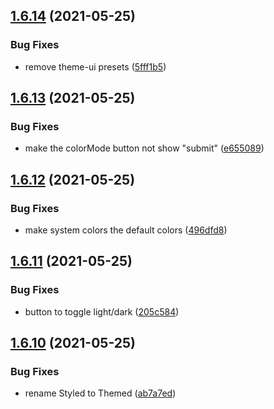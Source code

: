 ## [1.6.14](https://github.com/dds/bosabosa.org/compare/v1.6.13...v1.6.14) (2021-05-25)


### Bug Fixes

* remove theme-ui presets ([5fff1b5](https://github.com/dds/bosabosa.org/commit/5fff1b5c6a7a52d11e73a6706e9df880ce25af51))



## [1.6.13](https://github.com/dds/bosabosa.org/compare/v1.6.12...v1.6.13) (2021-05-25)


### Bug Fixes

* make the colorMode button not show "submit" ([e655089](https://github.com/dds/bosabosa.org/commit/e655089112faddf52ea20138b1393f5d62c6a680))



## [1.6.12](https://github.com/dds/bosabosa.org/compare/v1.6.11...v1.6.12) (2021-05-25)


### Bug Fixes

* make system colors the default colors ([496dfd8](https://github.com/dds/bosabosa.org/commit/496dfd8395f1f873ea567de3b21ef187e8021cb6))



## [1.6.11](https://github.com/dds/bosabosa.org/compare/v1.6.10...v1.6.11) (2021-05-25)


### Bug Fixes

* button to toggle light/dark ([205c584](https://github.com/dds/bosabosa.org/commit/205c5843582e4e08148881d41de1f9526ad4bfd5))



## [1.6.10](https://github.com/dds/bosabosa.org/compare/v1.6.9...v1.6.10) (2021-05-25)


### Bug Fixes

* rename Styled to Themed ([ab7a7ed](https://github.com/dds/bosabosa.org/commit/ab7a7ed59429dfce2f12bfb5cc9c2e0f0bce9eb0))



